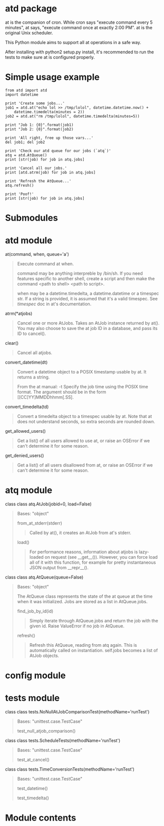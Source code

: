 atd package
===========

at is the companion of cron. While cron says "execute command every 5 minutes",
at says, "execute command once at exactly 2:00 PM". at is the original Unix
scheduler.

This Python module aims to support all at operations in a safe way.

After installing with python2 setup.py install, it's recommended to run the
tests to make sure at is configured properly.

Simple usage example
====================

```
from atd import atd
import datetime

print 'Create some jobs...'
job1 = atd.at("echo lol >> /tmp/lolol", datetime.datetime.now() + 
	datetime.timedelta(minutes = 2))
job2 = atd.at("rm /tmp/lolol", datetime.timedelta(minutes=5))

print "Job 1: {0}".format(job1)
print "Job 2: {0}".format(job2)

print 'All right, free up those vars...'
del job1; del job2

print 'Check our atd queue for our jobs (`atq`)'
atq = atd.AtQueue()
print [str(job) for job in atq.jobs]

print 'Cancel all our jobs.'
print [atd.atrm(job) for job in atq.jobs]

print 'Refresh the AtQueue...'
atq.refresh()

print 'Poof!'
print [str(job) for job in atq.jobs]
```

Submodules
==========

atd module
==========

at(command, when, queue='a')

> Execute command at when.
>
> command may be anything interpreble by /bin/sh. If you need features specific
> to another shell, create a script and then make the command &lt;path to
> shell&gt; &lt;path to script&gt;.
>
> when may be a datetime.timedelta, a datetime.datetime or a timespec str. If a
> string is provided, it is assumed that it's a valid timespec. See *timespec*
> doc in at's documentation.

atrm(\*atjobs)

> Cancel one or more AtJobs. Takes an AtJob instance returned by at(). You may
> also choose to save the at job ID in a database, and pass its ID to cancel().

clear()

> Cancel all atjobs.

convert\_datetime(dt)

> Convert a datetime object to a POSIX timestamp usable by at. It returns a
> string.
>
> From the at manual: -t Specify the job time using the POSIX time format. The
> argument should be in the form \[\[CC\]YY\]MMDDhhmm\[.SS\].

convert\_timedelta(td)

> Convert a timedelta object to a timespec usable by at. Note that at does not
> understand seconds, so extra seconds are rounded down.

get\_allowed\_users()

> Get a list() of all users allowed to use at, or raise an OSError if we can't
> determine it for some reason.

get\_denied\_users()

> Get a list() of all users disallowed from at, or raise an OSError if we can't
> determine it for some reason.

atq module
==========

class class atq.AtJob(jobid=0, load=False)

> Bases: "object"
>
> from\_at\_stderr(stderr)
>
> > Called by at(), it creates an AtJob from at's stderr.
>
> load()
>
> > For performance reasons, information about atjobs is lazy-loaded on request
> > (see \_\_get\_\_()). However, you can force load all of it with this
> > function, for example for pretty instantaneous JSON output from
> > \_\_repr\_\_().

class class atq.AtQueue(queue=False)

> Bases: "object"
>
> The AtQueue class represents the state of the at queue at the time when it
> was initialized. Jobs are stored as a list in AtQueue.jobs.
>
> find\_job\_by\_id(id)
>
> > Simply iterate through AtQueue.jobs and return the job with the given id.
> > Raise ValueError if no job in AtQueue.
>
> refresh()
>
> > Refresh this AtQueue, reading from atq again. This is automatically called
> > on instantiation. self.jobs becomes a list of AtJob objects.

config module
=============

tests module
============

class class tests.NoNullAtJobComparisonTest(methodName='runTest')

> Bases: "unittest.case.TestCase"
>
> test\_null\_atjob\_comparison()

class class tests.ScheduleTests(methodName='runTest')

> Bases: "unittest.case.TestCase"
>
> test\_at\_cancel()

class class tests.TimeConversionTests(methodName='runTest')

> Bases: "unittest.case.TestCase"
>
> test\_datetime()
>
> test\_timedelta()

Module contents
===============

